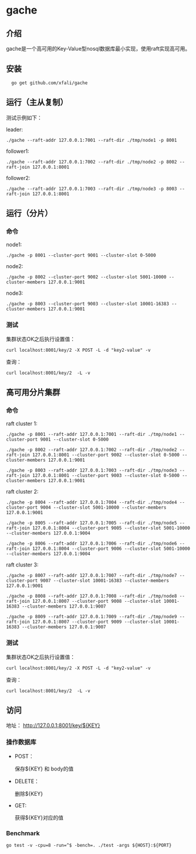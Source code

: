 # gache

## 介绍 

  gache是一个高可用的Key-Value型nosql数据库最小实现，使用raft实现高可用。

## 安装

```
  go get github.com/xfali/gache
```

## 运行（主从复制）

测试示例如下：

leader:
```
./gache --raft-addr 127.0.0.1:7001 --raft-dir ./tmp/node1 -p 8001
```

follower1:
```
./gache --raft-addr 127.0.0.1:7002 --raft-dir ./tmp/node2 -p 8002 --raft-join 127.0.0.1:8001
```

follower2:
```
./gache --raft-addr 127.0.0.1:7003 --raft-dir ./tmp/node3 -p 8003 --raft-join 127.0.0.1:8001
```

## 运行（分片）

### 命令
node1:
```
./gache -p 8001 --cluster-port 9001 --cluster-slot 0-5000
```

node2:
```
./gache -p 8002 --cluster-port 9002 --cluster-slot 5001-10000 --cluster-members 127.0.0.1:9001
```

node3:
```
./gache -p 8003 --cluster-port 9003 --cluster-slot 10001-16383 --cluster-members 127.0.0.1:9001
```

### 测试

集群状态OK之后执行设置值：
```
curl localhost:8001/key/2 -X POST -L -d "key2-value" -v
```
查询：
```
curl localhost:8001/key/2  -L -v
```

## 高可用分片集群

### 命令
raft cluster 1:
```
./gache -p 8001 --raft-addr 127.0.0.1:7001 --raft-dir ./tmp/node1 --cluster-port 9001 --cluster-slot 0-5000
```
```
./gache -p 8002 --raft-addr 127.0.0.1:7002 --raft-dir ./tmp/node2 --raft-join 127.0.0.1:8001 --cluster-port 9002 --cluster-slot 0-5000 --cluster-members 127.0.0.1:9001
```
```
./gache -p 8003 --raft-addr 127.0.0.1:7003 --raft-dir ./tmp/node3 --raft-join 127.0.0.1:8001 --cluster-port 9003 --cluster-slot 0-5000 --cluster-members 127.0.0.1:9001
```

raft cluster 2:
```
./gache -p 8004 --raft-addr 127.0.0.1:7004 --raft-dir ./tmp/node4 --cluster-port 9004 --cluster-slot 5001-10000 --cluster-members 127.0.0.1:9001
```
```
./gache -p 8005 --raft-addr 127.0.0.1:7005 --raft-dir ./tmp/node5 --raft-join 127.0.0.1:8004 --cluster-port 9005 --cluster-slot 5001-10000 --cluster-members 127.0.0.1:9004
```
```
./gache -p 8006 --raft-addr 127.0.0.1:7006 --raft-dir ./tmp/node6 --raft-join 127.0.0.1:8004 --cluster-port 9006 --cluster-slot 5001-10000 --cluster-members 127.0.0.1:9004
```
raft cluster 3:
```
./gache -p 8007 --raft-addr 127.0.0.1:7007 --raft-dir ./tmp/node7 --cluster-port 9007 --cluster-slot 10001-16383 --cluster-members 127.0.0.1:9001
```
```
./gache -p 8008 --raft-addr 127.0.0.1:7008 --raft-dir ./tmp/node8 --raft-join 127.0.0.1:8007 --cluster-port 9008 --cluster-slot 10001-16383 --cluster-members 127.0.0.1:9007
```
```
./gache -p 8009 --raft-addr 127.0.0.1:7009 --raft-dir ./tmp/node9 --raft-join 127.0.0.1:8007 --cluster-port 9009 --cluster-slot 10001-16383 --cluster-members 127.0.0.1:9007
```

### 测试

集群状态OK之后执行设置值：
```
curl localhost:8001/key/2 -X POST -L -d "key2-value" -v
```
查询：
```
curl localhost:8001/key/2  -L -v
```

## 访问

地址：
http://127.0.0.1:8001/key/${KEY}

### 操作数据库

* POST：

   保存${KEY} 和 body的值
   
* DELETE：

   删除${KEY}
   
* GET:
  
   获得${KEY}对应的值

### Benchmark
```
go test -v -cpu=8 -run=^$ -bench=. ./test -args ${HOST}:${PORT}
```